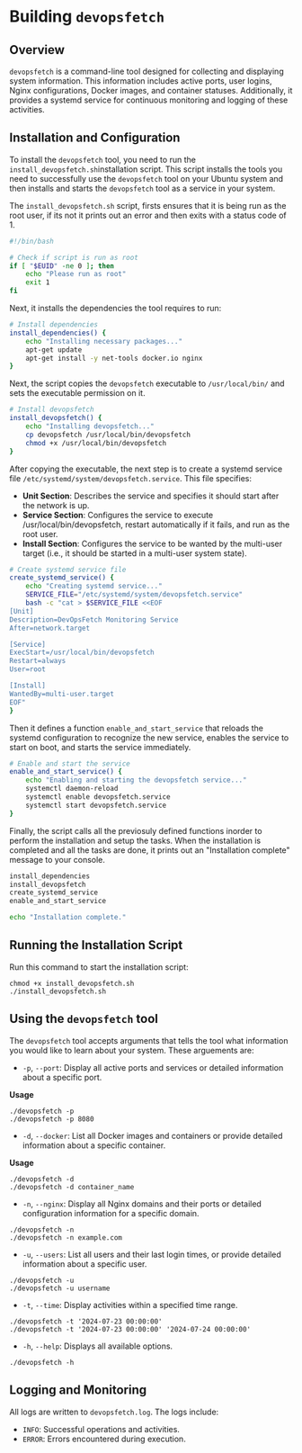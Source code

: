 # Building `devopsfetch` 

## Overview
`devopsfetch` is a command-line tool designed for collecting and displaying system information. This information includes active ports, user logins, Nginx configurations, Docker images, and container statuses. Additionally, it provides a systemd service for continuous monitoring and logging of these activities.

## Installation and Configuration
To install the `devopsfetch` tool, you need to run the `install_devopsfetch.sh`installation script. This script installs the tools you need to successfully use the `devopsfetch` tool on your Ubuntu system and then installs and starts the `devopsfetch` tool as a service in your system.

The `install_devopsfetch.sh` script, firsts ensures that it is being run as the root user, if its not it prints out an error and then exits with a status code of 1.

```sh
#!/bin/bash

# Check if script is run as root
if [ "$EUID" -ne 0 ]; then
    echo "Please run as root"
    exit 1
fi
```

Next, it installs the dependencies the tool requires to run:
```sh
# Install dependencies
install_dependencies() {
    echo "Installing necessary packages..."
    apt-get update
    apt-get install -y net-tools docker.io nginx
}
```

Next, the script copies the `devopsfetch` executable to `/usr/local/bin/` and sets the executable permission on it.

```sh
# Install devopsfetch
install_devopsfetch() {
    echo "Installing devopsfetch..."
    cp devopsfetch /usr/local/bin/devopsfetch
    chmod +x /usr/local/bin/devopsfetch
}
```
 
After copying the executable, the next step is to create a systemd service file `/etc/systemd/system/devopsfetch.service`. This file specifies:
- **Unit Section**: Describes the service and specifies it should start after the network is up.
- **Service Section**: Configures the service to execute /usr/local/bin/devopsfetch, restart automatically if it fails, and run as the root user.
- **Install Section**: Configures the service to be wanted by the multi-user target (i.e., it should be started in a multi-user system state).



```sh
# Create systemd service file
create_systemd_service() {
    echo "Creating systemd service..."
    SERVICE_FILE="/etc/systemd/system/devopsfetch.service"
    bash -c "cat > $SERVICE_FILE <<EOF
[Unit]
Description=DevOpsFetch Monitoring Service
After=network.target

[Service]
ExecStart=/usr/local/bin/devopsfetch
Restart=always
User=root

[Install]
WantedBy=multi-user.target
EOF"
}

```

Then it defines a function `enable_and_start_service` that reloads the systemd configuration to recognize the new service, enables the service to start on boot, and starts the service immediately.

```sh
# Enable and start the service
enable_and_start_service() {
    echo "Enabling and starting the devopsfetch service..."
    systemctl daemon-reload
    systemctl enable devopsfetch.service
    systemctl start devopsfetch.service
}

```

Finally, the script calls all the previosuly defined functions inorder to perform the installation and setup the tasks. When the installation is completed and all the tasks are done, it prints out an "Installation complete" message to your console.

```sh
install_dependencies
install_devopsfetch
create_systemd_service
enable_and_start_service

echo "Installation complete."
```

## Running the Installation Script
Run this command to start the installation script:

```
chmod +x install_devopsfetch.sh
./install_devopsfetch.sh
```

## Using the `devopsfetch` tool
The `devopsfetch` tool accepts arguments that tells the tool what information you would like to learn about your system. These arguements are:
- `-p`, `--port`: Display all active ports and services or detailed information about a specific port.

**Usage** 
```
./devopsfetch -p
./devopsfetch -p 8080
```

- `-d`, `--docker`: List all Docker images and containers or provide detailed information about a specific container.

**Usage**
```
./devopsfetch -d
./devopsfetch -d container_name
```

- `-n`, `--nginx`: Display all Nginx domains and their ports or detailed configuration information for a specific domain.

```
./devopsfetch -n
./devopsfetch -n example.com
```

- `-u`, `--users`: List all users and their last login times, or provide detailed information about a specific user.

```
./devopsfetch -u
./devopsfetch -u username
```

- `-t`, `--time`: Display activities within a specified time range.

```
./devopsfetch -t '2024-07-23 00:00:00'
./devopsfetch -t '2024-07-23 00:00:00' '2024-07-24 00:00:00'
```

- `-h`, `--help`: Displays all available options.

```
./devopsfetch -h
```
## Logging and Monitoring
All logs are written to `devopsfetch.log`. The logs include:
- `INFO`: Successful operations and activities.
- `ERROR`: Errors encountered during execution.
